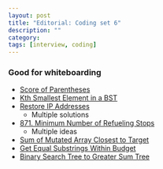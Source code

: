 ```yaml
---
layout: post
title: "Editorial: Coding set 6" 
description: ""
category: 
tags: [interview, coding]
---
```


### Good for whiteboarding
* [Score of Parentheses](https://leetcode.com/submissions/detail/401646145/)
* [Kth Smallest Element in a BST](https://leetcode.com/submissions/detail/368098731/)
* [Restore IP Addresses](https://leetcode.com/submissions/detail/367646415/)
  * Multiple solutions
* [871. Minimum Number of Refueling Stops](https://leetcode.com/submissions/detail/341339374/)
  * Multiple ideas
* [Sum of Mutated Array Closest to Target](https://leetcode.com/submissions/detail/404490610/)
* [Get Equal Substrings Within Budget](https://leetcode.com/submissions/detail/404558463/)
* [Binary Search Tree to Greater Sum Tree](https://leetcode.com/submissions/detail/401661369/)


